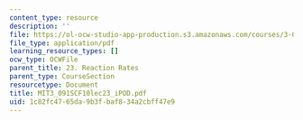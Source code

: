 ```yaml
---
content_type: resource
description: ''
file: https://ol-ocw-studio-app-production.s3.amazonaws.com/courses/3-091sc-introduction-to-solid-state-chemistry-fall-2010/1c82fc4765da9b3fbaf834a2cbff47e9_MIT3_091SCF10lec23_iPOD.pdf
file_type: application/pdf
learning_resource_types: []
ocw_type: OCWFile
parent_title: 23. Reaction Rates
parent_type: CourseSection
resourcetype: Document
title: MIT3_091SCF10lec23_iPOD.pdf
uid: 1c82fc47-65da-9b3f-baf8-34a2cbff47e9
---
```

